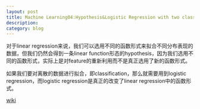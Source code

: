 ```yaml
---
layout: post
title: Machine Learning04:Hypothesis&Logistic Regression with two classes
description: 
category: blog
---
```


对于linear regression来说，我们可以选用不同的函数形式来拟合不同分布表现的数据，但我们仍然会得到一条linear function形态的hypothesis，因为我们选用不同的函数形式，实际上是对feature的重新利用而不是真正选用了新的函数形式。

如果我们要对离散的数据进行拟合，即classification，那么就需要用到logistic regression，而logistic regression是真正的改变了linear regression中的函数形式。

 
[wiki](http://en.wikipedia.org/wiki/Logistic_function)